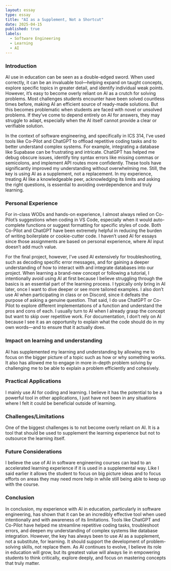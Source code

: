 ```yaml
---
layout: essay
type: essay
title: "AI as a Supplement, Not a Shortcut"
date: 2025-04-15
published: true
labels:
  - Software Engineering
  - Learning
  - AI
---
```


### Introduction

AI use in education can be seen as a double-edged sword. When used correctly, it can be an invaluable tool—helping expand on taught concepts, explore specific topics in greater detail, and identify individual weak points. However, it’s easy to become overly reliant on AI as a crutch for solving problems. Most challenges students encounter have been solved countless times before, making AI an efficient source of ready-made solutions. But this becomes problematic when students are faced with novel or unsolved problems. If they’ve come to depend entirely on AI for answers, they may struggle to adapt, especially when the AI itself cannot provide a clear or verifiable solution.

In the context of software engineering, and specifically in ICS 314, I’ve used tools like Co-Pilot and ChatGPT to offload repetitive coding tasks and to better understand complex systems. For example, integrating a database like Supabase can be frustrating and intricate. ChatGPT has helped me debug obscure issues, identify tiny syntax errors like missing commas or semicolons, and implement API routes more confidently. These tools have significantly improved my understanding without overwhelming me. Still, the key is using AI as a supplement, not a replacement. In my experience, treating AI like a knowledgeable peer, acknowledging its limits and asking the right questions, is essential to avoiding overdependence and truly learning.

### Personal Experience

For in-class WODs and hands-on experience, I almost always relied on Co-Pilot’s suggestions when coding in VS Code, especially when it would auto-complete functions or suggest formatting for specific styles of code. Both Co-Pilot and ChatGPT have been extremely helpful in reducing the burden of writing boilerplate or cookie-cutter code. I haven’t used AI for essays since those assignments are based on personal experience, where AI input doesn’t add much value.

For the final project, however, I’ve used AI extensively for troubleshooting, such as decoding specific error messages, and for gaining a deeper understanding of how to interact with and integrate databases into our project. When learning a brand-new concept or following a tutorial, I intentionally avoid using AI at first because I believe struggling through the basics is an essential part of the learning process. I typically only bring in AI later, once I want to dive deeper or see more tailored examples. I also don’t use AI when participating in class or on Discord, since it defeats the purpose of asking a genuine question. That said, I do use ChatGPT or Co-Pilot to explore different implementations of a function and understand the pros and cons of each. I usually turn to AI when I already grasp the concept but want to skip over repetitive work. For documentation, I don’t rely on AI because I see it as an opportunity to explain what the code should do in my own words—and to ensure that it actually does.

### Impact on learning and understanding

AI has supplemented my learning and understanding by allowing me to focus on the bigger picture of a topic such as how or why something works. It also has allowed me to engage in more in-depth problem solving by challenging me to be able to explain a problem efficiently and cohesively. 

### Practical Applications

I mainly use AI for coding and learning.  I believe it has the potential to be a powerful tool in other applications, I just have not been in any situations where I felt it could be beneficial outside of learning. 

### Challenges/Limitations

One of the biggest challenges is to not become overly reliant on AI. It is a tool that should be used to supplement the learning experience but not to outsource the learning itself.

### Future Considerations

I believe the use of AI in software engineering courses can lead to an accelerated learning experience if it is used in a supplemental way. Like I said earlier it allows the student to focus on big picture ideas and to focus efforts on areas they may need more help in while still being able to keep up with the course. 

### Conclusion

In conclusion, my experience with AI in education, particularly in software engineering, has shown that it can be an incredibly effective tool when used intentionally and with awareness of its limitations. Tools like ChatGPT and Co-Pilot have helped me streamline repetitive coding tasks, troubleshoot errors, and deepen my understanding of complex systems like database integration. However, the key has always been to use AI as a supplement, not a substitute, for learning. It should support the development of problem-solving skills, not replace them. As AI continues to evolve, I believe its role in education will grow, but its greatest value will always lie in empowering students to think critically, explore deeply, and focus on mastering concepts that truly matter.
